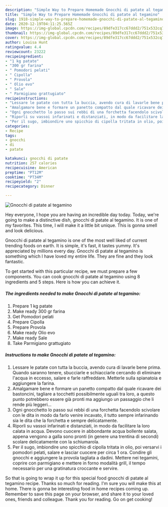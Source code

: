 ```yaml
---
description: "Simple Way to Prepare Homemade Gnocchi di patate al tegamino"
title: "Simple Way to Prepare Homemade Gnocchi di patate al tegamino"
slug: 1918-simple-way-to-prepare-homemade-gnocchi-di-patate-al-tegamino
date: 2020-12-19T04:11:25.565Z
image: https://img-global.cpcdn.com/recipes/89dfe317cc67ddd2/751x532cq70/gnocchi-di-patate-al-tegamino-recipe-main-photo.jpg
thumbnail: https://img-global.cpcdn.com/recipes/89dfe317cc67ddd2/751x532cq70/gnocchi-di-patate-al-tegamino-recipe-main-photo.jpg
cover: https://img-global.cpcdn.com/recipes/89dfe317cc67ddd2/751x532cq70/gnocchi-di-patate-al-tegamino-recipe-main-photo.jpg
author: Louisa Hunt
ratingvalue: 4.4
reviewcount: 23222
recipeingredient:
- "1 kg patate"
- "300 gr farina"
- " Pomodori pelati"
- " Cipolla"
- " Provola"
- " Olio evo"
- " Sale"
- " Parmigiano grattugiato"
recipeinstructions:
- "Lessare le patate con tutta la buccia, avendo cura di lavarle bene prima. Quando saranno tenere, sbucciarle e schiacciarle cercando di eliminare l&#39;acqua in eccesso, salare e farle raffreddare. Metterle sulla spianatoia e aggiungere la farina."
- "Amalgamare bene e formare un panetto compatto dal quale ricavare dei bastoncini, tagliare a tocchetti possibilmente uguali tra loro, a questo punto potrebbero essere già pronti ma aggiungo un passaggio che li rende più leggeri..."
- "Ogni gnocchetto lo passo sui rebbi di una forchetta facendolo scivolare con le dita in modo da farlo venire incavato, il tutto sempre infarinando sia le dita che la forchetta e sempre delicatamente."
- "Riporli su vassoi infarinati e distanziati, in modo da facilitare la loro calata in acqua. Devono cuocere in abbondante acqua bollente salata, appena vengono a galla sono pronti (in genere una trentina di secondi) scolare delicatamente con la schiumarola."
- "Per il sugo, imbiondire uno spicchio di cipolla tritata in olio, poi versarvi i pomodori pelati, salare e lasciar cuocere per circa 1 ora. Condire gli gnocchi e aggiungere la provola tagliata a dadini. Mettere nei tegamini, coprire con parmigiano e mettere in forno modalità grill, il tempo necessario per una gratinatura croccante e servire."
categories:
- Recipe
tags:
- gnocchi
- di
- patate

katakunci: gnocchi di patate 
nutrition: 257 calories
recipecuisine: American
preptime: "PT12M"
cooktime: "PT34M"
recipeyield: "2"
recipecategory: Dinner

---
```



![Gnocchi di patate al tegamino](https://img-global.cpcdn.com/recipes/89dfe317cc67ddd2/751x532cq70/gnocchi-di-patate-al-tegamino-recipe-main-photo.jpg)

Hey everyone, I hope you are having an incredible day today. Today, we're going to make a distinctive dish, gnocchi di patate al tegamino. It is one of my favorites. This time, I will make it a little bit unique. This is gonna smell and look delicious.



Gnocchi di patate al tegamino is one of the most well liked of current trending foods on earth. It is simple, it's fast, it tastes yummy. It's appreciated by millions every day. Gnocchi di patate al tegamino is something which I have loved my entire life. They are fine and they look fantastic.


To get started with this particular recipe, we must prepare a few components. You can cook gnocchi di patate al tegamino using 8 ingredients and 5 steps. Here is how you can achieve it.

<!--inarticleads1-->

##### The ingredients needed to make Gnocchi di patate al tegamino:

1. Prepare 1 kg patate
1. Make ready 300 gr farina
1. Get  Pomodori pelati
1. Prepare  Cipolla
1. Prepare  Provola
1. Make ready  Olio evo
1. Make ready  Sale
1. Take  Parmigiano grattugiato




<!--inarticleads2-->

##### Instructions to make Gnocchi di patate al tegamino:

1. Lessare le patate con tutta la buccia, avendo cura di lavarle bene prima. Quando saranno tenere, sbucciarle e schiacciarle cercando di eliminare l&#39;acqua in eccesso, salare e farle raffreddare. Metterle sulla spianatoia e aggiungere la farina.
1. Amalgamare bene e formare un panetto compatto dal quale ricavare dei bastoncini, tagliare a tocchetti possibilmente uguali tra loro, a questo punto potrebbero essere già pronti ma aggiungo un passaggio che li rende più leggeri...
1. Ogni gnocchetto lo passo sui rebbi di una forchetta facendolo scivolare con le dita in modo da farlo venire incavato, il tutto sempre infarinando sia le dita che la forchetta e sempre delicatamente.
1. Riporli su vassoi infarinati e distanziati, in modo da facilitare la loro calata in acqua. Devono cuocere in abbondante acqua bollente salata, appena vengono a galla sono pronti (in genere una trentina di secondi) scolare delicatamente con la schiumarola.
1. Per il sugo, imbiondire uno spicchio di cipolla tritata in olio, poi versarvi i pomodori pelati, salare e lasciar cuocere per circa 1 ora. Condire gli gnocchi e aggiungere la provola tagliata a dadini. Mettere nei tegamini, coprire con parmigiano e mettere in forno modalità grill, il tempo necessario per una gratinatura croccante e servire.




So that is going to wrap it up for this special food gnocchi di patate al tegamino recipe. Thanks so much for reading. I'm sure you will make this at home. There is gonna be interesting food in home recipes coming up. Remember to save this page on your browser, and share it to your loved ones, friends and colleague. Thank you for reading. Go on get cooking!
